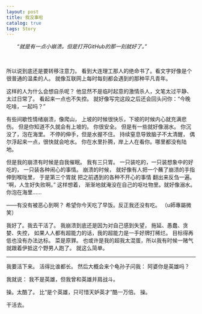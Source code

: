 ```yaml
---
layout: post
title: 我没事啦
catalog: true  
tags: Story
---
```


&emsp;&emsp;*“就是有一点小崩溃。但是打开GitHub的那一刻就好了。”*

<br/>

所以说到底还是要转移注意力。
看到大连理工那人的绝命书了。看文字好像是个很普通的温柔的人。
就像互联网上每时每刻都会遇到的那种平凡青年。

这样的人为什么会想自杀呢？
他显然不是临时起意的激情杀人，文笔太过平静、太过日常了。
看起来一点也不失控。
就好像写完这段之后还会回头问你：“今晚吃啥，一起吗？”

有些间歇性情绪崩溃，像爬山，
上坡的时候很快乐，下坡的时候内心就充满悲伤。
但是你知道不久就会有上坡的。
你很安全。
但是有一些就好像溺水。
你沉没了，泡在海里。
不停的伸手，但是水握不住。
持续窒息导致脑子不太清醒，
偶尔浮起来一点，很快就会呛水。
你在水里扑腾，岸上人在看你。哪里都没有陆地。

但是我的崩溃有时候是自我催眠。
我有三只胃。
一只装吃的，一只装想象中的好吃的，
一只装各种闹心的事情。
崩溃的时候，
就好像有人把一个蘸了崩溃的手指伸到喉咙里，
于是第三个胃就
把之前遇到的各种不开心的事情
翻出来反刍一遍。
“啊，人生好失败啊。”
这样想着，
渐渐地就淹没在自己的呕吐物里。就好像溺水。你泡在海里……

——有没有被恶心到啊？
希望你今天吃了早饭。反正我还没有吃。
（u師專屬微笑）

我好了。我去干活了。
我崩溃到底还是因为对自己感到失望，
拖延、愚蠢、贪婪、失控，
如果人人都有超能力的话，我的超能力是一手好牌打稀烂。
目标得再低也没有办法达标。
菜是原罪。
也或许是我的超我太混蛋，所以我有时候一赌气就跟着伊抵这个野男人跑了。
就这么简单。

***
我要活下来。
活得比谁都长。
然后大概会来个龟孙子问我：
阿婆你是英雄吗？

我就说：
我不是英雄，但我曾和英雄并肩战斗。

操。太酷了。
比“是个英雄，只可惜天妒英才”酷一万倍。
操。

干活去。

<br/>
